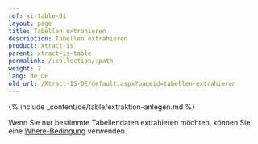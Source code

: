 ```yaml
---
ref: xi-table-01
layout: page
title: Tabellen extrahieren
description: Tabellen extrahieren
product: xtract-is
parent: xtract-is-table
permalink: /:collection/:path
weight: 2
lang: de_DE
old_url: /Xtract-IS-DE/default.aspx?pageid=tabellen-extrahieren
---
```


{% include _content/de/table/extraktion-anlegen.md  %}

Wenn Sie nur bestimmte Tabellendaten extrahieren möchten, können Sie eine [Where-Bedingung](./where-bedingung) verwenden.

